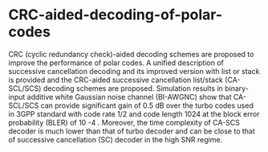 # CRC-aided-decoding-of-polar-codes

CRC (cyclic redundancy check)-aided decoding schemes are proposed to improve the performance of polar codes. A unified description of successive cancellation decoding and its improved version with list or stack is provided and the CRC-aided successive
cancellation list/stack (CA-SCL/SCS) decoding schemes are proposed. Simulation results in binary-input additive white Gaussian noise channel (BI-AWGNC) show that CA-SCL/SCS can provide
significant gain of 0.5 dB over the turbo codes used in 3GPP standard with code rate 1/2 and code length 1024 at the block error probability (BLER) of 10 -4 . Moreover, the time complexity of
CA-SCS decoder is much lower than that of turbo decoder and can be close to that of successive cancellation (SC) decoder in the high SNR regime.
